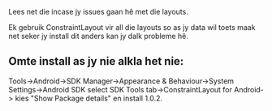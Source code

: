Lees net die incase jy issues gaan hê met die layouts.

Ek gebruik ConstraintLayout vir all die layouts so as jy data wil toets maak net seker jy install dit anders kan jy dalk probleme hê.

Omte install as jy nie alkla het nie:
---------------------------------------
Tools->Android->SDK Manager->Appearance & Behaviour->System Settings->Android SDK select SDK Tools tab->ConstraintLayout for Android-> kies "Show Package details" en install 1.0.2.
